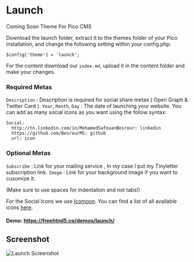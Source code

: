 # Launch
Coming Soon Theme For Pico CMS

Download the launch folder, extract it to the themes folder of your Pico installation, and change the following setting within your config.php:

`$config['theme'] = 'launch';`

For the content download our `index.md`, upload it in the content folder and make your changes.

### Required Metas
`Description` : Description is required for social share metas ( Open Graph & Twitter Card ).
`Year`, `Month`, `Day` : The date of launching your website. 
You can add as many social icons as you want using the follow syntax:
```
Social:
  http://tn.linkedin.com/in/MohamedSafouanBesrour: linkedin
  https://github.com/BesrourMS: github
  url: icon
```
### Optional Metas
`Subscribe` : Link for your mailing service , In my case I put my Tinyletter subscription link.
`Image` : Link for your background image if you want to cusomize it.


(Make sure to use spaces for indentation and not tabs!)

For the Social Icons we use [Icomoon](https://icomoon.io/).  You can find a list of all available icons [here](https://icomoon.io/#preview-free).

#### Demo: https://freehtml5.co/demos/launch/

## Screenshot

![Launch Screenshot](http://img15.hostingpics.net/pics/167921Sanstitre1.jpg)
